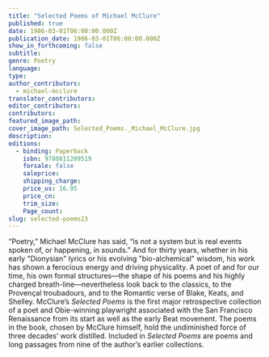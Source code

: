 ```yaml
---
title: "Selected Poems of Michael McClure"
published: true
date: 1986-03-01T06:00:00.000Z
publication_date: 1986-03-01T06:00:00.000Z
show_in_forthcoming: false
subtitle:
genre: Poetry
language:
type:
author_contributors:
  - michael-mcclure
translator_contributors:
editor_contributors:
contributors:
featured_image_path:
cover_image_path: Selected_Poems._Michael_McClure.jpg
description:
editions:
  - binding: Paperback
    isbn: 9780811209519
    forsale: false
    saleprice:
    shipping_charge:
    price_us: 16.95
    price_cn:
    trim_size:
    Page_count:
slug: selected-poems23
---
```


“Poetry,” Michael McClure has said, “is not a system but is real events spoken of, or happening, in sounds.” And for thirty years, whether in his early "Dionysian" lyrics or his evolving "bio-alchemical" wisdom, his work has shown a ferocious energy and driving physicality. A poet of and for our time, his own formal structures—the shape of his poems and his highly charged breath-line—nevertheless look back to the classics, to the Provençal troubadours, and to the Romantic verse of Blake, Keats, and Shelley. McClure’s _Selected Poems_ is the first major retrospective collection of a poet and Obie-winning playwright associated with the San Francisco Renaissance from its start as well as the early Beat movement. The poems in the book, chosen by McClure himself, hold the undiminished force of three decades’ work distilled. Included in _Selected Poems_ are poems and long passages from nine of the author’s earlier collections.

